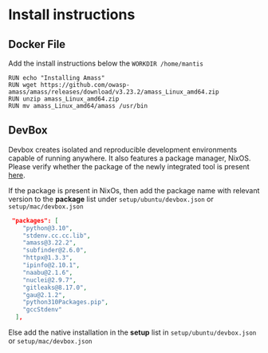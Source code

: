 # Install instructions

## Docker File

Add the install instructions below the `WORKDIR /home/mantis`

```shell
RUN echo "Installing Amass"
RUN wget https://github.com/owasp-amass/amass/releases/download/v3.23.2/amass_Linux_amd64.zip
RUN unzip amass_Linux_amd64.zip
RUN mv amass_Linux_amd64/amass /usr/bin

```


## DevBox

Devbox creates isolated and reproducible development environments capable of running anywhere. It also features a package manager, NixOS. Please verify whether the package of the newly integrated tool is present [here](https://search.nixos.org/packages).  

If the package is present in NixOs, then add the package name with relevant version to the **package** list under `setup/ubuntu/devbox.json` or `setup/mac/devbox.json`

```json
 "packages": [
    "python@3.10",
    "stdenv.cc.cc.lib",
    "amass@3.22.2",
    "subfinder@2.6.0",
    "httpx@1.3.3",
    "ipinfo@2.10.1",
    "naabu@2.1.6",
    "nuclei@2.9.7",
    "gitleaks@8.17.0",
    "gau@2.1.2",
    "python310Packages.pip",
    "gccStdenv"
  ],
```

Else add the native installation in the **setup** list in `setup/ubuntu/devbox.json` or `setup/mac/devbox.json`
